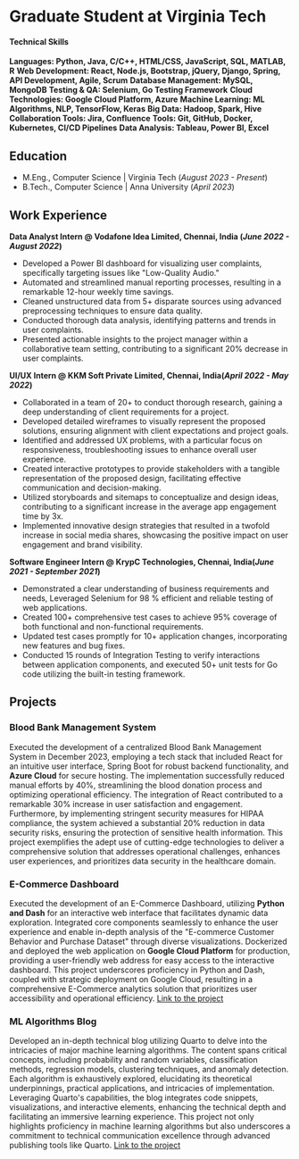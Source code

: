 # Graduate Student at Virginia Tech
#### Technical Skills
**Languages: Python, Java, C/C++, HTML/CSS, JavaScript, SQL, MATLAB, R**
**Web Development: React, Node.js, Bootstrap, jQuery, Django, Spring, API Development, Agile, Scrum**
**Database Management: MySQL, MongoDB**
**Testing & QA: Selenium, Go Testing Framework**
**Cloud Technologies: Google Cloud Platform, Azure**
**Machine Learning: ML Algorithms, NLP, TensorFlow, Keras**
**Big Data: Hadoop, Spark, Hive**
**Collaboration Tools: Jira, Confluence**
**Tools: Git, GitHub, Docker, Kubernetes, CI/CD Pipelines**
**Data Analysis: Tableau, Power BI, Excel**

## Education						       		
-	M.Eng., Computer Science | Virginia Tech  (_August 2023 - Present_)	 			        		
- B.Tech., Computer Science | Anna University  (_April 2023_)

## Work Experience
**Data Analyst Intern @ Vodafone Idea Limited, Chennai, India (_June 2022 - August 2022_)**
- Developed a Power BI dashboard for visualizing user complaints, specifically targeting issues like "Low-Quality Audio."
- Automated and streamlined manual reporting processes, resulting in a remarkable 12-hour weekly time savings.
- Cleaned unstructured data from 5+ disparate sources using advanced preprocessing techniques to ensure data quality.
- Conducted thorough data analysis, identifying patterns and trends in user complaints.
- Presented actionable insights to the project manager within a collaborative team setting, contributing to a significant 20% decrease in user complaints.

**UI/UX Intern @ KKM Soft Private Limited, Chennai, India(_April 2022 - May 2022_)**
- Collaborated in a team of 20+ to conduct thorough research, gaining a deep understanding of client requirements for a project.
- Developed detailed wireframes to visually represent the proposed solutions, ensuring alignment with client expectations and project goals.
- Identified and addressed UX problems, with a particular focus on responsiveness, troubleshooting issues to enhance overall user experience.
- Created interactive prototypes to provide stakeholders with a tangible representation of the proposed design, facilitating effective communication and decision-making.
- Utilized storyboards and sitemaps to conceptualize and design ideas, contributing to a significant increase in the average app engagement time by 3x.
- Implemented innovative design strategies that resulted in a twofold increase in social media shares, showcasing the positive impact on user engagement and brand visibility.

**Software Engineer Intern @ KrypC Technologies, Chennai, India(_June 2021 - September 2021_)**
- Demonstrated a clear understanding of business requirements and needs, Leveraged Selenium for 98 % efficient and reliable testing of web applications.
-  Created 100+ comprehensive test cases to achieve 95% coverage of both functional and non-functional requirements.
-  Updated test cases promptly for 10+ application changes, incorporating new features and bug fixes.
-   Conducted 15 rounds of Integration Testing to verify interactions between application components, and executed 50+ unit tests for Go code utilizing the built-in testing framework.

## Projects
### Blood Bank Management System
Executed the development of a centralized Blood Bank Management System in December 2023, employing a tech stack that included React for an intuitive user interface, Spring Boot for robust backend functionality, and **Azure Cloud** for secure hosting. The implementation successfully reduced manual efforts by 40%, streamlining the blood donation process and optimizing operational efficiency. The integration of React contributed to a remarkable 30% increase in user satisfaction and engagement. Furthermore, by implementing stringent security measures for HIPAA compliance, the system achieved a substantial 20% reduction in data security risks, ensuring the protection of sensitive health information. This project exemplifies the adept use of cutting-edge technologies to deliver a comprehensive solution that addresses operational challenges, enhances user experiences, and prioritizes data security in the healthcare domain.

### E-Commerce Dashboard
Executed the development of an E-Commerce Dashboard, utilizing **Python and Dash** for an interactive web interface that facilitates dynamic data exploration. Integrated core components seamlessly to enhance the user experience and enable in-depth analysis of the "E-commerce Customer Behavior and Purchase Dataset" through diverse visualizations. Dockerized and deployed the web application on **Google Cloud Platform** for production, providing a user-friendly web address for easy access to the interactive dashboard. This project underscores proficiency in Python and Dash, coupled with strategic deployment on Google Cloud, resulting in a comprehensive E-Commerce analytics solution that prioritizes user accessibility and operational efficiency.
[Link to the project](https://dashapp-45qc52lfqa-nn.a.run.app/)

### ML Algorithms Blog

Developed an in-depth technical blog utilizing Quarto to delve into the intricacies of major machine learning algorithms. The content spans critical concepts, including probability and random variables, classification methods, regression models, clustering techniques, and anomaly detection. Each algorithm is exhaustively explored, elucidating its theoretical underpinnings, practical applications, and intricacies of implementation. Leveraging Quarto's capabilities, the blog integrates code snippets, visualizations, and interactive elements, enhancing the technical depth and facilitating an immersive learning experience. This project not only highlights proficiency in machine learning algorithms but also underscores a commitment to technical communication excellence through advanced publishing tools like Quarto.
[Link to the project](https://swethaa-ramesh.github.io/ML_FinalAssignment_CS-5805/)





